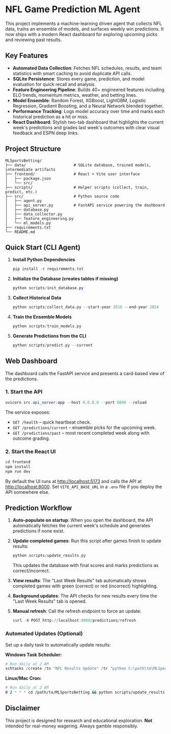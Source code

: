 # NFL Game Prediction ML Agent

This project implements a machine-learning driven agent that collects NFL data, trains an ensemble of models, and surfaces weekly win predictions. It now ships with a modern React dashboard for exploring upcoming picks and reviewing past results.

## Key Features

- **Automated Data Collection**: Fetches NFL schedules, results, and team statistics with smart caching to avoid duplicate API calls.
- **SQLite Persistence**: Stores every game, prediction, and model evaluation for quick recall and analysis.
- **Feature Engineering Pipeline**: Builds 40+ engineered features including ELO trends, momentum metrics, weather, and betting lines.
- **Model Ensemble**: Random Forest, XGBoost, LightGBM, Logistic Regression, Gradient Boosting, and a Neural Network blended together.
- **Performance Tracking**: Logs model accuracy over time and marks each historical prediction as a hit or miss.
- **React Dashboard**: Stylish two-tab dashboard that highlights the current week's predictions and grades last week's outcomes with clear visual feedback and ESPN deep links.

## Project Structure

```
MLSportsBetting/
├── data/                     # SQLite database, trained models, intermediate artifacts
├── frontend/                 # React + Vite user interface
│   ├── package.json
│   └── src/
├── scripts/                  # Helper scripts (collect, train, predict, etc.)
├── src/                      # Python source code
│   ├── agent.py
│   ├── api_server.py         # FastAPI service powering the dashboard
│   ├── database.py
│   ├── data_collector.py
│   ├── feature_engineering.py
│   └── ml_models.py
├── requirements.txt
└── README.md
```

## Quick Start (CLI Agent)

1. **Install Python Dependencies**

   ```powershell
   pip install -r requirements.txt
   ```

2. **Initialize the Database (creates tables if missing)**

   ```powershell
   python scripts/init_database.py
   ```

3. **Collect Historical Data**

   ```powershell
   python scripts/collect_data.py --start-year 2018 --end-year 2024
   ```

4. **Train the Ensemble Models**

   ```powershell
   python scripts/train_models.py
   ```

5. **Generate Predictions from the CLI**

   ```powershell
   python scripts/predict.py --current
   ```

## Web Dashboard

The dashboard calls the FastAPI service and presents a card-based view of the predictions.

### 1. Start the API

```powershell
uvicorn src.api_server:app --host 0.0.0.0 --port 8000 --reload
```

The service exposes:

- `GET /health` – quick heartbeat check.
- `GET /predictions/current` – ensemble picks for the upcoming week.
- `GET /predictions/past` – most recent completed week along with outcome grading.

### 2. Start the React UI

```powershell
cd frontend
npm install
npm run dev
```

By default the UI runs at [http://localhost:5173](http://localhost:5173) and calls the API at [http://localhost:8000](http://localhost:8000). Set `VITE_API_BASE_URL` in a `.env` file if you deploy the API somewhere else.

## Prediction Workflow

1. **Auto-populate on startup**: When you open the dashboard, the API automatically fetches the current week's schedule and generates predictions if none exist.

2. **Update completed games**: Run this script after games finish to update results:
   ```powershell
   python scripts/update_results.py
   ```
   This updates the database with final scores and marks predictions as correct/incorrect.

3. **View results**: The "Last Week Results" tab automatically shows completed games with green (correct) or red (incorrect) highlighting.

4. **Background updates**: The API checks for new results every time the "Last Week Results" tab is opened.

5. **Manual refresh**: Call the refresh endpoint to force an update:
   ```powershell
   curl -X POST http://localhost:8000/predictions/refresh
   ```

### Automated Updates (Optional)

Set up a daily task to automatically update results:

**Windows Task Scheduler:**
```powershell
# Run daily at 2 AM
schtasks /create /tn "NFL Results Update" /tr "python C:\path\to\MLSportsBetting\scripts\update_results.py" /sc daily /st 02:00
```

**Linux/Mac Cron:**
```bash
# Run daily at 2 AM
0 2 * * * cd /path/to/MLSportsBetting && python scripts/update_results.py
```

## Disclaimer

This project is designed for research and educational exploration. **Not** intended for real-money wagering. Always gamble responsibly.

